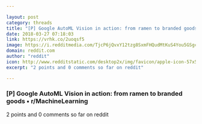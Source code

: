 ```yaml
---

layout: post
category: threads
title: "[P] Google AutoML Vision in action: from ramen to branded goods"
date: 2018-03-27 07:18:03
link: https://vrhk.co/2uoqsf5
image: https://i.redditmedia.com/TjcP6jQvxY12tzg8SxmFHQudMtKuS4You5GSgctHjbo.jpg?w=320&s=7ad427f1bca5bfcf8cf505c4bd7e424f
domain: reddit.com
author: "reddit"
icon: http://www.redditstatic.com/desktop2x/img/favicon/apple-icon-57x57.png
excerpt: "2 points and 0 comments so far on reddit"

---
```


### [P] Google AutoML Vision in action: from ramen to branded goods • r/MachineLearning

2 points and 0 comments so far on reddit